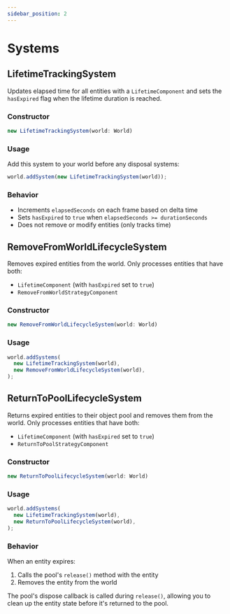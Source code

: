 ```yaml
---
sidebar_position: 2
---
```


# Systems

## LifetimeTrackingSystem

Updates elapsed time for all entities with a `LifetimeComponent` and sets the `hasExpired` flag when the lifetime duration is reached.

### Constructor

```typescript
new LifetimeTrackingSystem(world: World)
```

### Usage

Add this system to your world before any disposal systems:

```typescript
world.addSystem(new LifetimeTrackingSystem(world));
```

### Behavior

- Increments `elapsedSeconds` on each frame based on delta time
- Sets `hasExpired` to `true` when `elapsedSeconds >= durationSeconds`
- Does not remove or modify entities (only tracks time)

## RemoveFromWorldLifecycleSystem

Removes expired entities from the world. Only processes entities that have both:
- `LifetimeComponent` (with `hasExpired` set to `true`)
- `RemoveFromWorldStrategyComponent`

### Constructor

```typescript
new RemoveFromWorldLifecycleSystem(world: World)
```

### Usage

```typescript
world.addSystems(
  new LifetimeTrackingSystem(world),
  new RemoveFromWorldLifecycleSystem(world),
);
```

## ReturnToPoolLifecycleSystem

Returns expired entities to their object pool and removes them from the world. Only processes entities that have both:
- `LifetimeComponent` (with `hasExpired` set to `true`)
- `ReturnToPoolStrategyComponent`

### Constructor

```typescript
new ReturnToPoolLifecycleSystem(world: World)
```

### Usage

```typescript
world.addSystems(
  new LifetimeTrackingSystem(world),
  new ReturnToPoolLifecycleSystem(world),
);
```

### Behavior

When an entity expires:
1. Calls the pool's `release()` method with the entity
2. Removes the entity from the world

The pool's dispose callback is called during `release()`, allowing you to clean up the entity state before it's returned to the pool.
